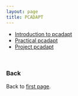 ```yaml
---
layout: page
title: PCADAPT
---
```


* [Introduction to pcadapt](../data/pcadapt_intro.pdf)
* [Practical pcadapt](./PCAdapt_practical.md) 
* [Project pcadapt](./project.md)  
<!-- + this is a comment + --> 

<br/>

### Back

Back to [first page](../index.md).
